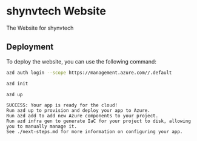 # shynvtech Website

The Website for shynvtech

## Deployment

To deploy the website, you can use the following command:

```bash
azd auth login --scope https://management.azure.com//.default

azd init

azd up
```

```text
SUCCESS: Your app is ready for the cloud!
Run azd up to provision and deploy your app to Azure.
Run azd add to add new Azure components to your project.
Run azd infra gen to generate IaC for your project to disk, allowing you to manually manage it.
See ./next-steps.md for more information on configuring your app.
```
